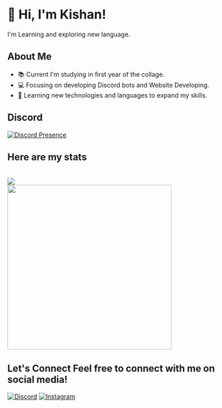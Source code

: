# 👋 Hi, I'm Kishan! 
 I'm Learning and exploring new language.
  
 ## About Me 
 - 📚 Current I'm studying in first year of the collage. 
 - 💻 Focusing on developing Discord bots and Website Developing. 
 - 🌱 Learning new technologies and languages to expand my skills. 
  
 ## Discord 
 [![Discord Presence](https://discord.c99.nl/widget/theme-2/841319721860988931.png)](https://discord.com/users/841319721860988931) 
  
 ## Here are my stats
 <br>
 <div align='left'> 
 <a href="https://github.com/kishan899?tab=repositories"> 
             <img src="https://github-readme-stats.vercel.app/api/top-langs/?username=kishan899&bg_color=14151a&theme=dark&title_color=206DA2&text_color=FFFFFF&layout=compact&show_icons=true&border_color=206DA2&icon_color=206DA2&include_all_commits=true&border_radius=15&card_width=370"></img> 
           </a><br> 
           <a href="https://github.com/kishan899"> 
             <img width="370" src="https://github-readme-stats.vercel.app/api?username=kishan899&show_icons=true&bg_color=14151a&title_color=E1591F&text_color=FFFFFF&border_color=E1591F&icon_color=E1591F&include_all_commits=true&layout=compact&border_radius=15&card_width=370"></img> 
           </a> 
 </div>

 ## Let's Connect Feel free to connect with me on social media! 
  
 [![Discord](https://img.shields.io/badge/-Discord-7289DA?logo=discord&logoColor=white&style=flat)](https://discord.com/users/841319721860988931) 
 [![Instagram](https://img.shields.io/badge/-Instagram-E4405F?logo=instagram&logoColor=white&style=flat)](https://www.instagram.com/k1ng_x_kishan/) 

 
